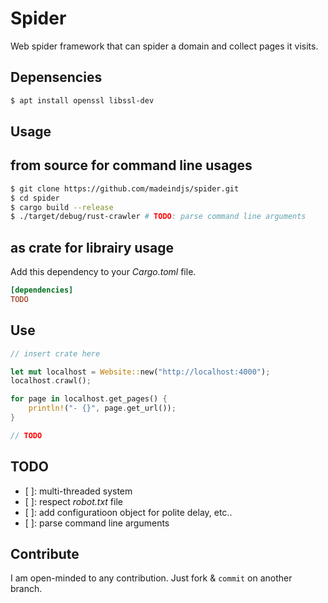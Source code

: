 # Spider

Web spider framework that can spider a domain and collect pages it visits.

## Depensencies

~~~bash
$ apt install openssl libssl-dev
~~~

## Usage

## from source for command line usages

~~~bash
$ git clone https://github.com/madeindjs/spider.git
$ cd spider
$ cargo build --release
$ ./target/debug/rust-crawler # TODO: parse command line arguments
~~~

## as crate for librairy usage

Add this dependency to your _Cargo.toml_ file.

~~~toml
[dependencies]
TODO
~~~

## Use

~~~rust
// insert crate here

let mut localhost = Website::new("http://localhost:4000");
localhost.crawl();

for page in localhost.get_pages() {
    println!("- {}", page.get_url());
}

// TODO
~~~


## TODO

- [ ]: multi-threaded system
- [ ]: respect _robot.txt_ file
- [ ]: add configuratioon object for polite delay, etc..
- [ ]: parse command line arguments

## Contribute

I am open-minded to any contribution. Just fork & `commit` on another branch.


